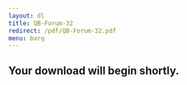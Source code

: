 ```yaml
---
layout: dl
title: QB-Forum-32
redirect: /pdf/QB-Forum-32.pdf
menu: barq
---
```

## Your download will begin shortly.
